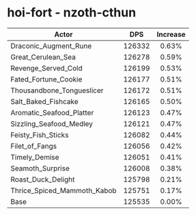 # hoi-fort - nzoth-cthun
| Actor | DPS | Increase |
|---|:---:|:---:|
|Draconic_Augment_Rune|126332|0.63%|
|Great_Cerulean_Sea|126278|0.59%|
|Revenge_Served_Cold|126199|0.53%|
|Fated_Fortune_Cookie|126177|0.51%|
|Thousandbone_Tongueslicer|126172|0.51%|
|Salt_Baked_Fishcake|126165|0.50%|
|Aromatic_Seafood_Platter|126123|0.47%|
|Sizzling_Seafood_Medley|126121|0.47%|
|Feisty_Fish_Sticks|126082|0.44%|
|Filet_of_Fangs|126056|0.42%|
|Timely_Demise|126051|0.41%|
|Seamoth_Surprise|126008|0.38%|
|Roast_Duck_Delight|125798|0.21%|
|Thrice_Spiced_Mammoth_Kabob|125751|0.17%|
|Base|125535|0.00%|
